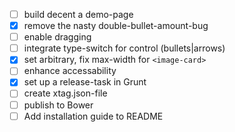 - [ ] build decent a demo-page
- [x] remove the nasty double-bullet-amount-bug
- [ ] enable dragging
- [ ] integrate type-switch for control (bullets|arrows)
- [x] set arbitrary, fix max-width for `<image-card>`
- [ ] enhance accessability
- [x] set up a release-task in Grunt
- [ ] create xtag.json-file
- [ ] publish to Bower
- [ ] Add installation guide to README